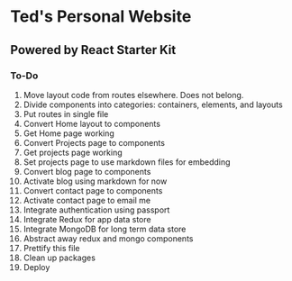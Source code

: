 # Ted's Personal Website
## Powered by React Starter Kit

### To-Do
1. Move layout code from routes elsewhere. Does not belong.
2. Divide components into categories: containers, elements, and layouts
3. Put routes in single file
4. Convert Home layout to components
5. Get Home page working
6. Convert Projects page to components
7. Get projects page working
8. Set projects page to use markdown files for embedding
12. Convert blog page to components
13. Activate blog using markdown for now
14. Convert contact page to components
15. Activate contact page to email me
10. Integrate authentication using passport
9. Integrate Redux for app data store
10. Integrate MongoDB for long term data store
11. Abstract away redux and mongo components
14. Prettify this file
15. Clean up packages
16. Deploy
